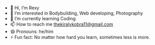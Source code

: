 - 👋 Hi, I’m Rexy
- 👀 I’m interested in Bodybuilding, Web developing, Photography
- 🌱 I’m currently learning Coding
- 📫 How to reach me thekiralykobra11@gmail.com
- 😄 Pronouns: he/him
- ⚡ Fun fact: No matter how hard you learn, sometimes less is more.

<!---
adamosaurus07/adamosaurus07 is a ✨ special ✨ repository because its `README.md` (this file) appears on your GitHub profile.
You can click the Preview link to take a look at your changes.
--->
